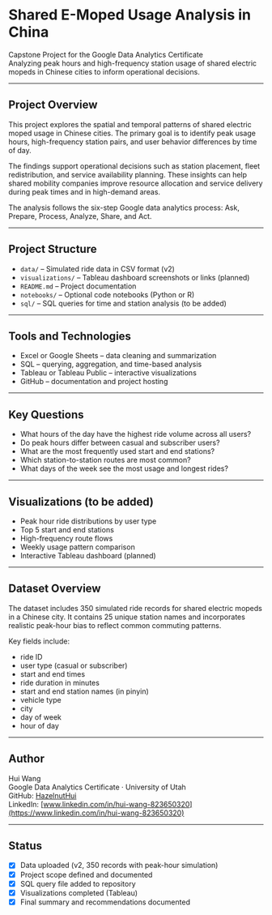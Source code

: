 # Shared E-Moped Usage Analysis in China

Capstone Project for the Google Data Analytics Certificate  
Analyzing peak hours and high-frequency station usage of shared electric mopeds in Chinese cities to inform operational decisions.

---

## Project Overview

This project explores the spatial and temporal patterns of shared electric moped usage in Chinese cities. The primary goal is to identify peak usage hours, high-frequency station pairs, and user behavior differences by time of day.

The findings support operational decisions such as station placement, fleet redistribution, and service availability planning. These insights can help shared mobility companies improve resource allocation and service delivery during peak times and in high-demand areas.

The analysis follows the six-step Google data analytics process: Ask, Prepare, Process, Analyze, Share, and Act.

---

## Project Structure

- `data/` – Simulated ride data in CSV format (v2)  
- `visualizations/` – Tableau dashboard screenshots or links (planned)  
- `README.md` – Project documentation  
- `notebooks/` – Optional code notebooks (Python or R)  
- `sql/` – SQL queries for time and station analysis (to be added)

---

## Tools and Technologies

- Excel or Google Sheets – data cleaning and summarization  
- SQL – querying, aggregation, and time-based analysis  
- Tableau or Tableau Public – interactive visualizations  
- GitHub – documentation and project hosting

---

## Key Questions

- What hours of the day have the highest ride volume across all users?  
- Do peak hours differ between casual and subscriber users?  
- What are the most frequently used start and end stations?  
- Which station-to-station routes are most common?  
- What days of the week see the most usage and longest rides?

---

## Visualizations (to be added)

- Peak hour ride distributions by user type  
- Top 5 start and end stations  
- High-frequency route flows  
- Weekly usage pattern comparison  
- Interactive Tableau dashboard (planned)

---

## Dataset Overview

The dataset includes 350 simulated ride records for shared electric mopeds in a Chinese city. It contains 25 unique station names and incorporates realistic peak-hour bias to reflect common commuting patterns.

Key fields include:
- ride ID  
- user type (casual or subscriber)  
- start and end times  
- ride duration in minutes  
- start and end station names (in pinyin)  
- vehicle type  
- city  
- day of week  
- hour of day

---

## Author

Hui Wang  
Google Data Analytics Certificate · University of Utah  
GitHub: [HazelnutHui](https://github.com/HazelnutHui)  
LinkedIn: [www.linkedin.com/in/hui-wang-823650320](https://www.linkedin.com/in/hui-wang-823650320)

---

## Status

- [x] Data uploaded (v2, 350 records with peak-hour simulation)  
- [x] Project scope defined and documented  
- [x] SQL query file added to repository  
- [x] Visualizations completed (Tableau)  
- [x] Final summary and recommendations documented
